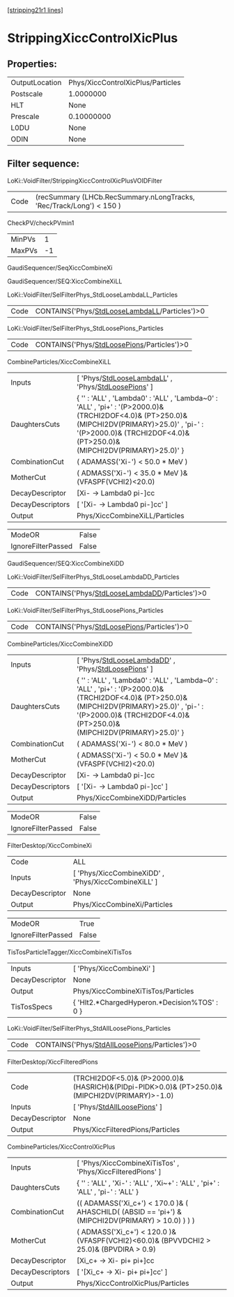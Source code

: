 [[stripping21r1 lines]](./stripping21r1-index)

# StrippingXiccControlXicPlus

## Properties:

|                |                                   |
|----------------|-----------------------------------|
| OutputLocation | Phys/XiccControlXicPlus/Particles |
| Postscale      | 1.0000000                         |
| HLT            | None                              |
| Prescale       | 0.10000000                        |
| L0DU           | None                              |
| ODIN           | None                              |

## Filter sequence:

LoKi::VoidFilter/StrippingXiccControlXicPlusVOIDFilter

|      |                                                                      |
|------|----------------------------------------------------------------------|
| Code | (recSummary (LHCb.RecSummary.nLongTracks, 'Rec/Track/Long') \< 150 ) |

CheckPV/checkPVmin1

|        |     |
|--------|-----|
| MinPVs | 1   |
| MaxPVs | -1  |

GaudiSequencer/SeqXiccCombineXi

GaudiSequencer/SEQ:XiccCombineXiLL

LoKi::VoidFilter/SelFilterPhys_StdLooseLambdaLL_Particles

|      |                                                                                                    |
|------|----------------------------------------------------------------------------------------------------|
| Code | CONTAINS('Phys/[StdLooseLambdaLL](./stripping21r1-commonparticles-stdlooselambdall)/Particles')\>0 |

LoKi::VoidFilter/SelFilterPhys_StdLoosePions_Particles

|      |                                                                                              |
|------|----------------------------------------------------------------------------------------------|
| Code | CONTAINS('Phys/[StdLoosePions](./stripping21r1-commonparticles-stdloosepions)/Particles')\>0 |

CombineParticles/XiccCombineXiLL

|                  |                                                                                                                                                                                                                               |
|------------------|-------------------------------------------------------------------------------------------------------------------------------------------------------------------------------------------------------------------------------|
| Inputs           | [ 'Phys/[StdLooseLambdaLL](./stripping21r1-commonparticles-stdlooselambdall)' , 'Phys/[StdLoosePions](./stripping21r1-commonparticles-stdloosepions)' ]                                                                     |
| DaughtersCuts    | { '' : 'ALL' , 'Lambda0' : 'ALL' , 'Lambda~0' : 'ALL' , 'pi+' : '(P\>2000.0)& (TRCHI2DOF\<4.0)& (PT\>250.0)& (MIPCHI2DV(PRIMARY)\>25.0)' , 'pi-' : '(P\>2000.0)& (TRCHI2DOF\<4.0)& (PT\>250.0)& (MIPCHI2DV(PRIMARY)\>25.0)' } |
| CombinationCut   | ( ADAMASS('Xi-') \< 50.0 \* MeV )                                                                                                                                                                                             |
| MotherCut        | ( ADMASS('Xi-') \< 35.0 \* MeV )&(VFASPF(VCHI2)\<20.0)                                                                                                                                                                        |
| DecayDescriptor  | [Xi- -\> Lambda0 pi-]cc                                                                                                                                                                                                     |
| DecayDescriptors | [ '[Xi- -\> Lambda0 pi-]cc' ]                                                                                                                                                                                             |
| Output           | Phys/XiccCombineXiLL/Particles                                                                                                                                                                                                |

|                    |       |
|--------------------|-------|
| ModeOR             | False |
| IgnoreFilterPassed | False |

GaudiSequencer/SEQ:XiccCombineXiDD

LoKi::VoidFilter/SelFilterPhys_StdLooseLambdaDD_Particles

|      |                                                                                                    |
|------|----------------------------------------------------------------------------------------------------|
| Code | CONTAINS('Phys/[StdLooseLambdaDD](./stripping21r1-commonparticles-stdlooselambdadd)/Particles')\>0 |

LoKi::VoidFilter/SelFilterPhys_StdLoosePions_Particles

|      |                                                                                              |
|------|----------------------------------------------------------------------------------------------|
| Code | CONTAINS('Phys/[StdLoosePions](./stripping21r1-commonparticles-stdloosepions)/Particles')\>0 |

CombineParticles/XiccCombineXiDD

|                  |                                                                                                                                                                                                                               |
|------------------|-------------------------------------------------------------------------------------------------------------------------------------------------------------------------------------------------------------------------------|
| Inputs           | [ 'Phys/[StdLooseLambdaDD](./stripping21r1-commonparticles-stdlooselambdadd)' , 'Phys/[StdLoosePions](./stripping21r1-commonparticles-stdloosepions)' ]                                                                     |
| DaughtersCuts    | { '' : 'ALL' , 'Lambda0' : 'ALL' , 'Lambda~0' : 'ALL' , 'pi+' : '(P\>2000.0)& (TRCHI2DOF\<4.0)& (PT\>250.0)& (MIPCHI2DV(PRIMARY)\>25.0)' , 'pi-' : '(P\>2000.0)& (TRCHI2DOF\<4.0)& (PT\>250.0)& (MIPCHI2DV(PRIMARY)\>25.0)' } |
| CombinationCut   | ( ADAMASS('Xi-') \< 80.0 \* MeV )                                                                                                                                                                                             |
| MotherCut        | ( ADMASS('Xi-') \< 50.0 \* MeV )&(VFASPF(VCHI2)\<20.0)                                                                                                                                                                        |
| DecayDescriptor  | [Xi- -\> Lambda0 pi-]cc                                                                                                                                                                                                     |
| DecayDescriptors | [ '[Xi- -\> Lambda0 pi-]cc' ]                                                                                                                                                                                             |
| Output           | Phys/XiccCombineXiDD/Particles                                                                                                                                                                                                |

|                    |       |
|--------------------|-------|
| ModeOR             | False |
| IgnoreFilterPassed | False |

FilterDesktop/XiccCombineXi

|                 |                                                       |
|-----------------|-------------------------------------------------------|
| Code            | ALL                                                   |
| Inputs          | [ 'Phys/XiccCombineXiDD' , 'Phys/XiccCombineXiLL' ] |
| DecayDescriptor | None                                                  |
| Output          | Phys/XiccCombineXi/Particles                          |

|                    |       |
|--------------------|-------|
| ModeOR             | True  |
| IgnoreFilterPassed | False |

TisTosParticleTagger/XiccCombineXiTisTos

|                 |                                                |
|-----------------|------------------------------------------------|
| Inputs          | [ 'Phys/XiccCombineXi' ]                     |
| DecayDescriptor | None                                           |
| Output          | Phys/XiccCombineXiTisTos/Particles             |
| TisTosSpecs     | { 'Hlt2.\*ChargedHyperon.\*Decision%TOS' : 0 } |

LoKi::VoidFilter/SelFilterPhys_StdAllLoosePions_Particles

|      |                                                                                                    |
|------|----------------------------------------------------------------------------------------------------|
| Code | CONTAINS('Phys/[StdAllLoosePions](./stripping21r1-commonparticles-stdallloosepions)/Particles')\>0 |

FilterDesktop/XiccFilteredPions

|                 |                                                                                                     |
|-----------------|-----------------------------------------------------------------------------------------------------|
| Code            | (TRCHI2DOF\<5.0)& (P\>2000.0)& (HASRICH)&(PIDpi-PIDK\>0.0)& (PT\>250.0)& (MIPCHI2DV(PRIMARY)\>-1.0) |
| Inputs          | [ 'Phys/[StdAllLoosePions](./stripping21r1-commonparticles-stdallloosepions)' ]                   |
| DecayDescriptor | None                                                                                                |
| Output          | Phys/XiccFilteredPions/Particles                                                                    |

CombineParticles/XiccControlXicPlus

|                  |                                                                                                    |
|------------------|----------------------------------------------------------------------------------------------------|
| Inputs           | [ 'Phys/XiccCombineXiTisTos' , 'Phys/XiccFilteredPions' ]                                        |
| DaughtersCuts    | { '' : 'ALL' , 'Xi-' : 'ALL' , 'Xi~+' : 'ALL' , 'pi+' : 'ALL' , 'pi-' : 'ALL' }                    |
| CombinationCut   | (( ADAMASS('Xi_c+') \< 170.0 )& ( AHASCHILD( (ABSID == 'pi+') & (MIPCHI2DV(PRIMARY) \> 10.0) ) ) ) |
| MotherCut        | ( ADMASS('Xi_c+') \< 120.0 )& (VFASPF(VCHI2)\<60.0)& (BPVVDCHI2 \> 25.0)& (BPVDIRA \> 0.9)         |
| DecayDescriptor  | [Xi_c+ -\> Xi- pi+ pi+]cc                                                                        |
| DecayDescriptors | [ '[Xi_c+ -\> Xi- pi+ pi+]cc' ]                                                                |
| Output           | Phys/XiccControlXicPlus/Particles                                                                  |

